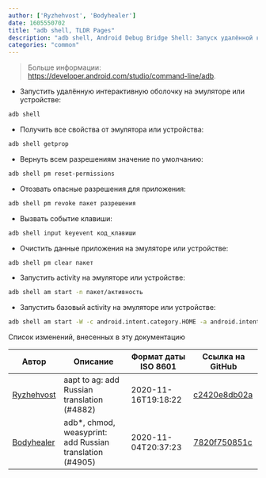 ```yaml
---
author: ['Ryzhehvost', 'Bodyhealer']
date: 1605550702
title: "adb shell, TLDR Pages"
description: "adb shell, Android Debug Bridge Shell: Запуск удалённой командной оболочки на эмуляторе Android или подключенном устройстве Android."
categories: "common"
---
```

> Больше информации: <https://developer.android.com/studio/command-line/adb>.

- Запустить удалённую интерактивную оболочку на эмуляторе или устройстве:

```bash
adb shell
```

- Получить все свойства от эмулятора или устройства:

```bash
adb shell getprop
```

- Вернуть всем разрешениям значение по умолчанию:

```bash
adb shell pm reset-permissions
```

- Отозвать опасные разрешения для приложения:

```bash
adb shell pm revoke пакет разрешения
```

- Вызвать событие клавиши:

```bash
adb shell input keyevent код_клавиши
```

- Очистить данные приложения на эмуляторе или устройстве:

```bash
adb shell pm clear пакет
```

- Запустить activity на эмуляторе или устройстве:

```bash
adb shell am start -n пакет/активность
```

- Запустить базовый activity на эмуляторе или устройстве:

```bash
adb shell am start -W -c android.intent.category.HOME -a android.intent.action.MAIN
```
Список изменений, внесенных в эту документацию


Автор | Описание | Формат даты ISO 8601 | Ссылка на GitHub
------|-----|-----|-----
[Ryzhehvost](mailto:kotlyar.andrey@gmail.com) | aapt to ag: add Russian translation (#4882) | 2020-11-16T19:18:22 | [c2420e8db02a](https://github.com/tldr-pages/tldr/commit/c2420e8db02a6c24eb77d06c2b6394b8b6936421)
[Bodyhealer](mailto:Bodyhealer@users.noreply.github.com) | adb*, chmod, weasyprint: add Russian translation (#4905) | 2020-11-04T20:37:23 | [7820f750851c](https://github.com/tldr-pages/tldr/commit/7820f750851cde6f46c1fce7e37432b0e0dde0f3)


